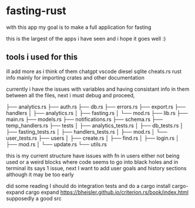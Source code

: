 # fasting-rust

with this app my goal is to make a full application for fasting

this is the largest of the apps i have seen and i hope it goes well :)

## tools i used for this

ill add more as i think of them
chatgpt
vscode
diesel
sqlite
cheats.rs rust info mainly for importing crates and other documentation

currently i have the issues with variables and having consistant info in them between all the files, next i must debug and proceed,


├── analytics.rs
├── auth.rs
├── db.rs
├── errors.rs
├── export.rs
├── handlers
│   ├── analytics.rs
│   ├── fasting.rs
│   └── mod.rs
├── lib.rs
├── main.rs
├── models.rs
├── notifications.rs
├── schema.rs
├── temp_handlers.rs
├── tests
│   ├── analytics_tests.rs
│   ├── db_tests.rs
│   ├── fasting_tests.rs
│   ├── handlers_tests.rs
│   ├── mod.rs
│   └── user_tests.rs
├── users
│   ├── create.rs
│   ├── find.rs
│   ├── login.rs
│   ├── mod.rs
│   └── update.rs
└── utils.rs

this is my current structure
have issues with fn in users either not being used or a weird blocks where code seems to go into black holes and in terminal its says 1 issue, next I want to add user goals and history sections although it may be too early 

did some reading I should do integration tests and do a
cargo install cargo-expand
cargo expand
https://bheisler.github.io/criterion.rs/book/index.html supposedly a good src